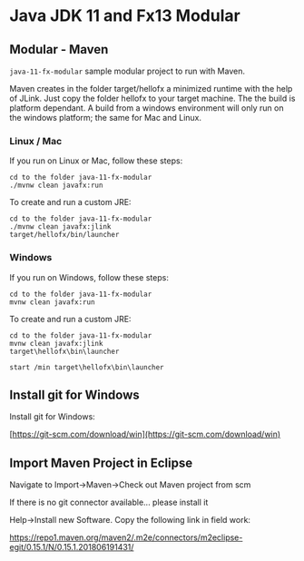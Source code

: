 # Java JDK 11 and Fx13  Modular


## Modular - Maven

`java-11-fx-modular` sample modular project to run with Maven.

Maven creates in the folder target/hellofx a minimized runtime with the help of JLink. 
Just copy the folder hellofx to your target machine. The the build is platform dependant.
A build from a windows environment will only run on the windows platform; the same for Mac and Linux.

### Linux / Mac

If you run on Linux or Mac, follow these steps:

    cd to the folder java-11-fx-modular
    ./mvnw clean javafx:run

To create and run a custom JRE:

    cd to the folder java-11-fx-modular
    ./mvnw clean javafx:jlink
    target/hellofx/bin/launcher


### Windows

If you run on Windows, follow these steps:

    cd to the folder java-11-fx-modular
    mvnw clean javafx:run

To create and run a custom JRE:

    cd to the folder java-11-fx-modular
    mvnw clean javafx:jlink
    target\hellofx\bin\launcher
    
    start /min target\hellofx\bin\launcher
    
    
## Install git for Windows    

Install git for Windows:

[https://git-scm.com/download/win](https://git-scm.com/download/win)


## Import Maven Project in Eclipse

Navigate to Import->Maven->Check out Maven project from scm

If there is no git connector available... please install it

Help->Install new Software. Copy the following link in field work:

https://repo1.maven.org/maven2/.m2e/connectors/m2eclipse-egit/0.15.1/N/0.15.1.201806191431/    








    